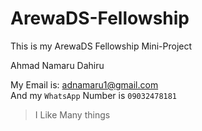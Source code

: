 # ArewaDS-Fellowship
This is my ArewaDS Fellowship Mini-Project

Ahmad Namaru Dahiru

My Email is: adnamaru1@gmail.com    
And my `WhatsApp` Number is `09032478181`   
> I Like Many things